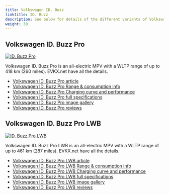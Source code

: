 ```yaml
---
title: Volkswagen ID. Buzz
linktitle: ID. Buzz
description: See below for details of the different variants of Volkswagen ID. Buzz
weight: 30
---
```

## Volkswagen ID. Buzz Pro

[![ID. Buzz Pro](https://media.evkx.net/multimedia/models/volkswagen/id._buzz/id._buzz_pro/main_1_st.jpg)](/models/volkswagen/id._buzz/id._buzz_pro/)

Volkswagen ID. Buzz Pro is an all-electric MPV with a WLTP range of up to 418 km (260 miles). EVKX.net have all the details. 

- [Volkswagen ID. Buzz Pro article](/models/volkswagen/id._buzz/id._buzz_pro/)
- [Volkswagen ID. Buzz Pro Range & consumption info](/models/volkswagen/id._buzz/id._buzz_pro//rangeandconsumption)
- [Volkswagen ID. Buzz Pro Charging curve and performance](/models/volkswagen/id._buzz/id._buzz_pro//chargingcurve)
- [Volkswagen ID. Buzz Pro full specifications](/models/volkswagen/id._buzz/id._buzz_pro//specifications)
- [Volkswagen ID. Buzz Pro image gallery](/models/volkswagen/id._buzz/id._buzz_pro//gallery)
- [Volkswagen ID. Buzz Pro reviews](/models/volkswagen/id._buzz/id._buzz_pro//reviews)

## Volkswagen ID. Buzz Pro LWB

[![ID. Buzz Pro LWB](https://media.evkx.net/multimedia/models/volkswagen/id._buzz/id._buzz_pro_lwb/main_1_st.jpg)](/models/volkswagen/id._buzz/id._buzz_pro_lwb/)

Volkswagen ID. Buzz Pro LWB is an all-electric MPV with a WLTP range of up to 461 km (287 miles). EVKX.net have all the details. 

- [Volkswagen ID. Buzz Pro LWB article](/models/volkswagen/id._buzz/id._buzz_pro_lwb/)
- [Volkswagen ID. Buzz Pro LWB Range & consumption info](/models/volkswagen/id._buzz/id._buzz_pro_lwb//rangeandconsumption)
- [Volkswagen ID. Buzz Pro LWB Charging curve and performance](/models/volkswagen/id._buzz/id._buzz_pro_lwb//chargingcurve)
- [Volkswagen ID. Buzz Pro LWB full specifications](/models/volkswagen/id._buzz/id._buzz_pro_lwb//specifications)
- [Volkswagen ID. Buzz Pro LWB image gallery](/models/volkswagen/id._buzz/id._buzz_pro_lwb//gallery)
- [Volkswagen ID. Buzz Pro LWB reviews](/models/volkswagen/id._buzz/id._buzz_pro_lwb//reviews)

